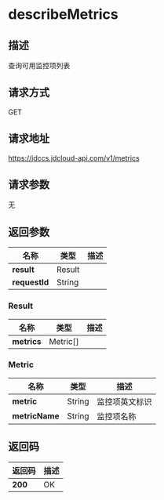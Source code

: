 # describeMetrics


## 描述
查询可用监控项列表

## 请求方式
GET

## 请求地址
https://jdccs.jdcloud-api.com/v1/metrics


## 请求参数
无


## 返回参数
|名称|类型|描述|
|---|---|---|
|**result**|Result| |
|**requestId**|String| |

### Result
|名称|类型|描述|
|---|---|---|
|**metrics**|Metric[]| |
### Metric
|名称|类型|描述|
|---|---|---|
|**metric**|String|监控项英文标识|
|**metricName**|String|监控项名称|

## 返回码
|返回码|描述|
|---|---|
|**200**|OK|
